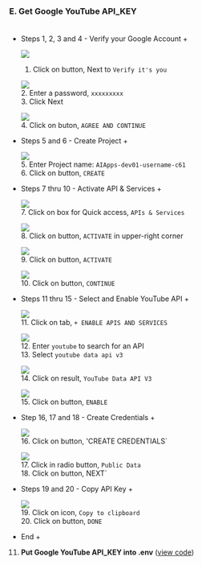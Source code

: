 
### E. Get Google YouTube API_KEY   <br><br> 

 + Steps 1, 2, 3 and 4 - Verify your Google Account +

    ![](./assets/IMGs/04/d61-04-16_Google-Key_u40216.1.png)   
    1. Click on button, Next to `Verify it's you`   

    ![](./assets/IMGs/04/d61-04-14_Google-Key_u40216.1.png)   
    2. Enter a password, `xxxxxxxxx`   
    3. Click Next

    ![](./assets/IMGs/04/d61-04-13_Google-Key_u40216.1.png)    
    4. Click on buton, `AGREE AND CONTINUE`   

 + Steps 5 and 6 - Create Project +

    ![](./assets/IMGs/04/d61-04-12_Google-Key_u40216.1.png)   
    5. Enter Project name: `AIApps-dev01-username-c61`    
    6. Click on button, `CREATE`   

 + Steps 7 thru 10 - Activate API & Services +

    ![](./assets/IMGs/04/d61-04-10_Google-Key_u40216.1.png)   
    7. Click on box for Quick access, `APIs & Services`    

    ![](./assets/IMGs/04/d61-04-11_Google-Key_u40216.1.png)   
    8. Click on button, `ACTIVATE` in upper-right corner   

    ![](./assets/IMGs/04/d61-04-08_Google-Key_u40216.1.png)   
    9. Click on button, `ACTIVATE`    

    ![](./assets/IMGs/04/d61-04-07_Google-Key_u40216.1.png)   
    10. Click on button, `CONTINUE`

 + Steps 11 thru  15 - Select and Enable YouTube API +

    ![](./assets/IMGs/04/d61-04-09_Google-Key_u40216.1.png)   
    11. Click on tab, `+ ENABLE APIS AND SERVICES`    

    ![](./assets/IMGs/04/d61-04-06_Google-Key_u40216.1.png)   
    12. Enter `youtube` to search for an API    
    13. Select `youtube data api v3`   

    ![](./assets/IMGs/04/d61-04-05_Google-Key_u40216.1.png)   
    14. Click on result, `YouTube Data API V3`   

    ![](./assets/IMGs/04/d61-04-04_Google-Key_u40216.1.png)   
    15. Click on button, `ENABLE`   

 + Step 16, 17 and 18 - Create Credentials +

    ![](./assets/IMGs/04/d61-04-03_Google-Key_u40216.1.png)   
    16. Click on button, 'CREATE CREDENTIALS`   

    ![](./assets/IMGs/04/d61-04-02_Google-Key_u40216.1.png)   
    17. Click in radio button, `Public Data`   
    18. Click on button, NEXT`   

 + Steps 19 and 20 - Copy API Key +

    ![](./assets/IMGs/04/d61-04-01_Google-Key_u40216.1.png)   
    19. Click on icon, `Copy to clipboard`    
    20. Click on button, `DONE`    

+ End +

11. **Put Google YouTube API_KEY into .env**     ([view code](setup/d61_llm-comments-db-app/d61-01_build-log.md?id=e11)) 